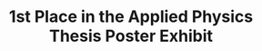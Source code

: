 ---
title: "1st Place in the Applied Physics Thesis Poster Exhibit"
excerpt: "Issued by the University of Santo Tomas, Department of Math and Physics. <br/><img src='/files/APPosterExhibit.jpg'>"
collection: portfolio
---